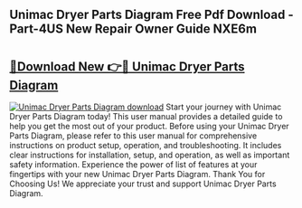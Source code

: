 ## Unimac Dryer Parts Diagram Free Pdf Download - Part-4US New Repair Owner Guide NXE6m

# <h2><a href="http://dfp5nx.blite.top/?on=Unimac+Dryer+Parts+Diagram">🔗Download New 👉🔴 Unimac Dryer Parts Diagram</a></h2>

[![Unimac Dryer Parts Diagram download](https://i.imgur.com/lujVjoI.png)](http://dfp5nx.blite.top/?on=Unimac+Dryer+Parts+Diagram)
Start your journey with Unimac Dryer Parts Diagram today! This user manual provides a detailed guide to help you get the most out of your product. Before using your Unimac Dryer Parts Diagram, please refer to this user manual for comprehensive instructions on product setup, operation, and troubleshooting. It includes clear instructions for installation, setup, and operation, as well as important safety information. Experience the power of list of features at your fingertips with your new Unimac Dryer Parts Diagram. Thank You for Choosing Us! We appreciate your trust and support Unimac Dryer Parts Diagram.
